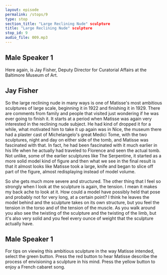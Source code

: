 ```yaml
---
layout: episode
permalink: /stops/9
type: stop
section_title: "Large Reclining Nude" sculpture
title: "Large Reclining Nude" sculpture
stop_id: 9
audio_file: 009.mp3
---
```


## Male Speaker 1

Here again, is Jay Fisher, Deputy Director for Curatorial Affairs at the Baltimore Museum of Art.

## Jay Fisher

So the large reclining nude in many ways is one of Matisse's most ambitious sculptures of large scale, beginning it in 1922 and finishing it in 1929.  There are comments from family and people that visited just wondering if he was ever going to finish it.  It starts at a period when Matisse was again very interested in the reclining nude subject.  He had kind of dropped it for a while, what motivated him to take it up again was in Nice, the museum there had a plaster cast of Michelangelo's great Medici Tome, with the two sculptures, night and day on either side of the tomb, and Matisse was fascinated with that.  In fact, he had been fascinated with it much earlier in his life when he actually had traveled to Florence and seen the actual tomb.  Not unlike, some of the earlier sculptures like The Serpentine, it started as a more solid model kind of figure and then what we see in the final result is that it almost looks like Matisse took a large, knife and began to slice off part of the figure, almost redisplaying instead of model volume.

So she gets much more severe and structured.  The other thing that I feel so strongly when I look at the sculpture is again, the tension.  I mean it makes my back ache to look at it.  How could a model have possibly held that pose and probably not for very long, at a certain point? I think he leaves the model behind and the sculpture takes on its own structure, but you feel the tension in the torso and of the tension of the muscle.  As you walk around you also see the twisting of the sculpture and the twisting of the limb, but it's also very solid and you feel every ounce of weight that the sculpture actually have.

## Male Speaker 1

For tips on viewing this ambitious sculpture in the way Matisse intended, select the green button.  Press the red button to hear Matisse describe the process of envisioning a sculpture in his mind.  Press the yellow button to enjoy a French cabaret song.
